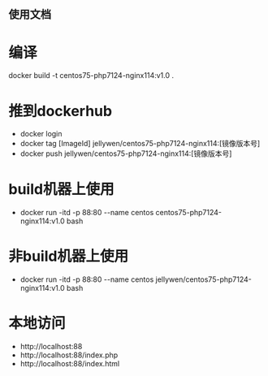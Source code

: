 ## 使用文档
# 编译
docker build -t centos75-php7124-nginx114:v1.0 .

# 推到dockerhub
- docker login
- docker tag [ImageId] jellywen/centos75-php7124-nginx114:[镜像版本号]
- docker push jellywen/centos75-php7124-nginx114:[镜像版本号]

# build机器上使用
- docker run -itd -p 88:80 --name centos centos75-php7124-nginx114:v1.0 bash

# 非build机器上使用
- docker run -itd -p 88:80 --name centos jellywen/centos75-php7124-nginx114:v1.0 bash

# 本地访问
- http://localhost:88
- http://localhost:88/index.php
- http://localhost:88/index.html

